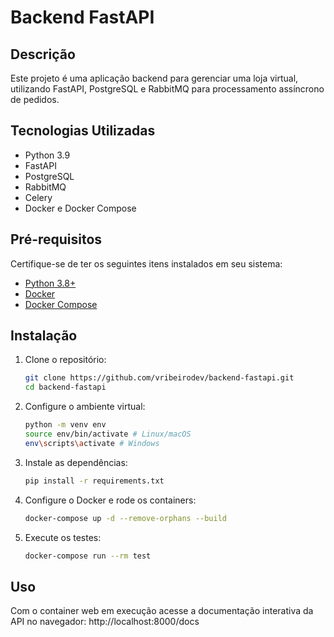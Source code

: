 # Backend FastAPI

## Descrição
Este projeto é uma aplicação backend para gerenciar uma loja virtual, utilizando FastAPI, PostgreSQL e RabbitMQ para processamento assíncrono de pedidos.

## Tecnologias Utilizadas
- Python 3.9
- FastAPI
- PostgreSQL
- RabbitMQ
- Celery
- Docker e Docker Compose

## Pré-requisitos
Certifique-se de ter os seguintes itens instalados em seu sistema:
- [Python 3.8+](https://www.python.org/downloads/)
- [Docker](https://www.docker.com/get-started)
- [Docker Compose](https://docs.docker.com/compose/install/)

## Instalação
1. Clone o repositório:
   ```bash
   git clone https://github.com/vribeirodev/backend-fastapi.git
   cd backend-fastapi

2. Configure o ambiente virtual:
   ```bash
   python -m venv env
   source env/bin/activate # Linux/macOS
   env\scripts\activate # Windows

3. Instale as dependências:
   ```bash
   pip install -r requirements.txt

4. Configure o Docker e rode os containers:
   ```bash
   docker-compose up -d --remove-orphans --build

5. Execute os testes:
   ```bash
   docker-compose run --rm test

## Uso
Com o container web em execução acesse a documentação interativa da API no navegador:
http://localhost:8000/docs
